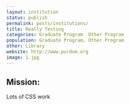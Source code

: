 ```yaml
---
layout: institution
status: publish
permalink: posts/institutions/
title: Really Testing
categories: Graduate Program  Other Program
population: Graduate Program, Other Program
other: Library
website: http://www.purdom.org
image: 1.jpg
---
```

## Mission:

 Lots of CSS work
